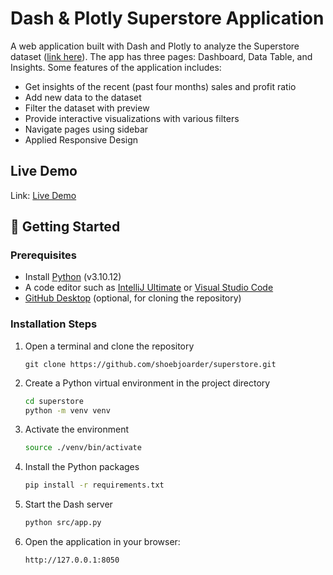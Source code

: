 # Dash & Plotly Superstore Application

A web application built with Dash and Plotly to analyze the Superstore dataset  ([link here](https://datawonders.atlassian.net/wiki/spaces/TABLEAU/blog/2022/10/26/1953431553/Where+Can+I+Find+Superstore+Sales)). The app has three pages: Dashboard, Data Table, and Insights. Some features of the application includes:

- Get insights of the recent (past four months) sales and profit ratio
- Add new data to the dataset
- Filter the dataset with preview
- Provide interactive visualizations with various filters
- Navigate pages using sidebar
- Applied Responsive Design

## Live Demo

Link: [Live Demo](https://shoeb-superstore.onrender.com/)

## 🚀 Getting Started

### Prerequisites

- Install [Python](https://www.python.org/downloads/release/python-31012/) (v3.10.12)
- A code editor such as [IntelliJ Ultimate](https://www.jetbrains.com/idea/download) or [Visual Studio Code](https://code.visualstudio.com/download)
- [GitHub Desktop](https://desktop.github.com/) (optional, for cloning the repository)

### Installation Steps

1. Open a terminal and clone the repository

   ```
   git clone https://github.com/shoebjoarder/superstore.git
   ```

2. Create a Python virtual environment in the project directory

   ```bash
   cd superstore
   python -m venv venv
   ```

3. Activate the environment

   ```bash
   source ./venv/bin/activate
   ```

4. Install the Python packages

   ```bash
   pip install -r requirements.txt
   ```

5. Start the Dash server

   ```bash
   python src/app.py
   ```

7. Open the application in your browser:

   ```
   http://127.0.0.1:8050
   ```